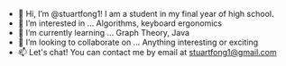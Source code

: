 - 👋 Hi, I’m @stuartfong1! I am a student in my final year of high school.
- 👀 I’m interested in ... Algorithms, keyboard ergonomics
- 🌱 I’m currently learning ... Graph Theory, Java
- 💞️ I’m looking to collaborate on ... Anything interesting or exciting
- 📫 Let's chat! You can contact me by email at stuartfong1@gmail.com

<!---
stuartfong1/stuartfong1 is a ✨ special ✨ repository because its `README.md` (this file) appears on your GitHub profile.
You can click the Preview link to take a look at your changes.
--->
